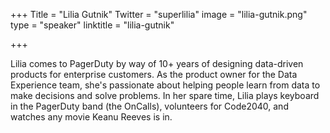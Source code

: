 +++
Title = "Lilia Gutnik"
Twitter = "superlilia"
image = "lilia-gutnik.png"
type = "speaker"
linktitle = "lilia-gutnik"

+++

Lilia comes to PagerDuty by way of 10+ years of designing data-driven products for enterprise customers. As the product owner for the Data Experience team, she's passionate about helping people learn from data to make decisions and solve problems. In her spare time, Lilia plays keyboard in the PagerDuty band (the OnCalls), volunteers for Code2040, and watches any movie Keanu Reeves is in.
